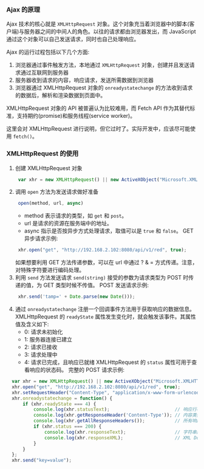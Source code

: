 
### Ajax 的原理

Ajax 技术的核心就是 `XMLHttpRequest` 对象。这个对象充当着浏览器中的脚本(客户端)与服务器之间的中间人的角色。以往的请求都由浏览器发出，而 JavaScript 通过这个对象可以自己发送请求，同时也自己处理响应。

Ajax 的运行过程包括以下几个方面:
1. 浏览器通过事件触发方法，本地通过 `XMLHttpRequest` 对象，创建并且发送请求通过互联网到服务器
2. 服务器收到请求的内容，响应请求，发送所需数据到浏览器
3. 浏览器通过 XMLHttpRequest 对象的 `onreadystatechange` 的方法收到请求的数据后，解析和渲染数据到页面中。

XMLHttpRequest 对象的 API 被普遍认为比较难用，而 Fetch API 作为其替代标准，支持期约(promise)和服务线程(service worker)。

这里会对 XMLHttpRequest 进行说明，但它过时了。实际开发中，应该尽可能使用 `fetch()`。


### XMLHttpRequest 的使用

1. 创建 XMLHttpRequest 对象
   ```js
    var xhr = new XMLHttpRequest() || new ActiveXObject("Microsoft.XMLHTTP");   // 兼容 ie
   ```
2. 调用 `open` 方法为发送请求做好准备
   ```js
    open(method, url, async)
   ```
   * method 表示请求的类型，如 `get` 和 `post`。
   * url 是请求的资源在服务端中的地址。
   * async 指示是否按异步方式处理请求，取值可以是 `true` 和 `false`。
   GET 异步请求示例:
   ```js
    xhr.open("get", "http://192.168.2.102:8080/api/v1/red", true);
   ```
   如果想要利用 GET 方法传递参数，可以在 url 中通过 ? & = 方式传递。注意，对特殊字符要进行编码处理。
3. 利用 `send` 方法发送请求
   `send(string)` 接受的参数为请求类型为 POST 时传递的值，为 GET 类型时候不传值。
   POST 发送请求示例:
   ```js
    xhr.send('tamp=' + Date.parse(new Date()));
   ```
4. 通过 `onreadystatechange` 注册一个回调事件方法用于获取响应的数据信息。
   XMLHttpRequest 的 `readyState` 属性发生变化时，就会触发该事件。其属性值及含义如下:
   * 0: 请求未初始化
   * 1: 服务器连接已建立
   * 2: 请求已接收
   * 3: 请求处理中
   * 4: 请求已完成，且响应已就绪
  XMLHttpRequest 的 `status` 属性可用于查看响应的状态码。
  完整的 POST 请求示例:
  ```js
    var xhr = new XMLHttpRequest() || new ActiveXObject("Microsoft.XMLHTTP");
    xhr.open("get", "http://192.168.2.102:8080/api/v1/red", true);
    xhr.setRequestHeader("Content-Type", "application/x-www-form-urlencoded");  // 设置请求头
    xhr.onreadystatechange = function() {
        if (xhr.readyState === 4) {
            console.log(xhr.statusText);                        // 响应行状态
            console.log(xhr.getResponseHeader('Content-Type')); // 内容类型
            console.log(xhr.getAllResponseHeaders());           // 所有响应头
            if (xhr.status === 200) {
                console.log(xhr.responseText);                  // 字符串形式的响应信息
                console.log(xhr.responseXML);                   // XML Document 形式的响应信息
            }
        }
    };
    xhr.send("key=value");
  ```
